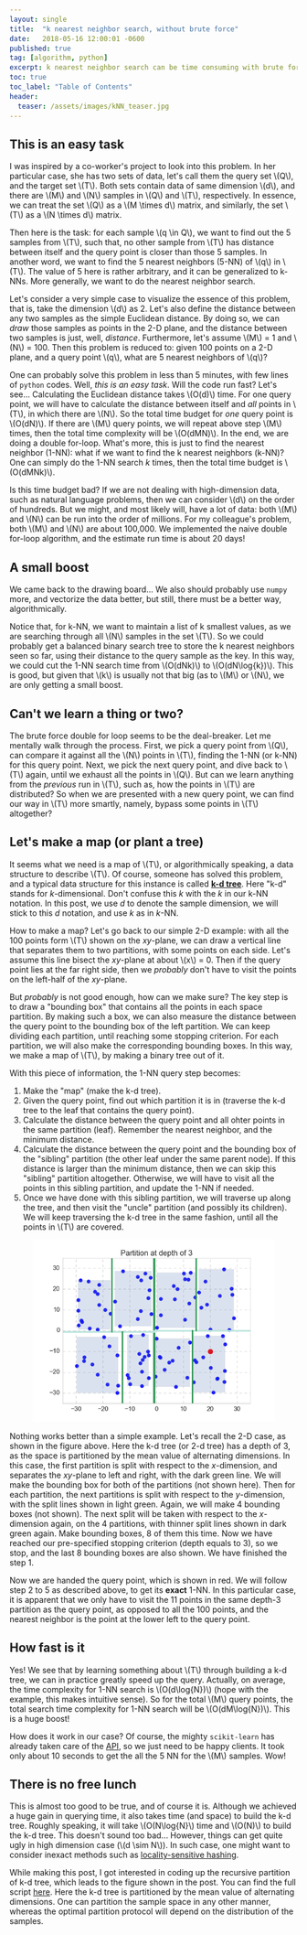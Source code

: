 ```yaml
---
layout: single
title:  "k nearest neighbor search, without brute force"
date:   2018-05-16 12:00:01 -0600
published: true
tag: [algorithm, python]
excerpt: k nearest neighbor search can be time consuming with brute force, how can we do better?
toc: true
toc_label: "Table of Contents"
header:
  teaser: /assets/images/kNN_teaser.jpg
---
```


## This is an easy task
I was inspired by a co-worker's project to look into this problem. In her particular case, she has two sets of data, let's call them the query set \\(Q\\), and the target set \\(T\\). Both sets contain data of same dimension \\(d\\), and there are \\(M\\) and \\(N\\) samples in \\(Q\\) and \\(T\\), respectively. In essence, we can treat the set \\(Q\\) as a \\(M \times d\\) matrix, and similarly, the set \\(T\\) as a \\(N \times d\\) matrix. 

Then here is the task: for each sample \\(q \in Q\\), we want to find out the 5 samples from \\(T\\), such that, no other sample from \\(T\\) has distance between itself and the query point is closer than those 5 samples. In another word, we want to find the 5 nearest neighbors (5-NN) of \\(q\\) in \\(T\\). The value of 5 here is rather arbitrary, and it can be generalized to k-NNs. More generally, we want to do the nearest neighbor search.

Let's consider a very simple case to visualize the essence of this problem, that is, take the dimension \\(d\\) as 2. Let's also define the distance between any two samples as the simple Euclidean distance. By doing so, we can *draw* those samples as points in the 2-D plane, and the distance between two samples is just, well, *distance*. Furthermore, let's assume \\(M\\) = 1 and \\(N\\) = 100. Then this problem is reduced to: given 100 points on a 2-D plane, and a query point \\(q\\), what are 5 nearest neighbors of \\(q\\)? 

One can probably solve this problem in less than 5 minutes, with few lines of `python` codes. Well, *this is an easy task*. Will the code run fast? Let's see... Calculating the Euclidean distance takes \\(O(d)\\) time. For one query point, we will have to calculate the distance between itself and *all* points in \\(T\\), in which there are \\(N\\). So the total time budget for *one* query point is \\(O(dN)\\). If there are \\(M\\) query points, we will repeat above step \\(M\\) times, then the total time complexity will be \\(O(dMN)\\). In the end, we are doing a double for-loop. What's more, this is just to find the nearest neighbor (1-NN): what if we want to find the k nearest neighbors (k-NN)? One can simply do the 1-NN search *k* times, then the total time budget is \\(O(dMNk)\\). 

Is this time budget bad? If we are not dealing with high-dimension data, such as natural language problems, then we can consider \\(d\\) on the order of hundreds. But we might, and most likely will, have a lot of data: both \\(M\\) and \\(N\\) can be run into the order of millions. For my colleague's problem, both \\(M\\) and \\(N\\) are about 100,000. We implemented the naive double for-loop algorithm, and the estimate run time is about 20 days! 

## A small boost

We came back to the drawing board... We also should probably use `numpy` more, and vectorize the data better, but still, there must be a better way, algorithmically.

Notice that, for k-NN, we want to maintain a list of k smallest values, as we are searching through all \\(N\\) samples in the set \\(T\\). So we could probably get a balanced binary search tree to store the k nearest neighbors seen so far, using their distance to the query sample as the key. In this way, we could cut the 1-NN search time from \\(O(dNk)\\) to \\(O(dN\log{k})\\). This is good, but given that \\(k\\) is usually not that big (as to \\(M\\) or \\(N\\), we are only getting a small boost.

## Can't we learn a thing or two?
The brute force double for loop seems to be the deal-breaker. Let me mentally walk through the process. First, we pick a query point from \\(Q\\), can compare it against all the \\(N\\) points in \\(T\\), finding the 1-NN (or k-NN) for this query point. Next, we pick the next query point, and dive back to \\(T\\) again, until we exhaust all the points in \\(Q\\). But can we learn anything from the *previous* run in \\(T\\), such as, how the points in \\(T\\) are distributed? So when we are presented with a new query point, we can find our way in \\(T\\) more smartly, namely, bypass some points in \\(T\\) altogether?

## Let's make a map (or plant a tree)
It seems what we need is a map of \\(T\\), or algorithmically speaking, a data structure to describe \\(T\\). Of course, someone has solved this problem, and a typical data structure for this instance is called [**k-d tree**](https://en.wikipedia.org/wiki/K-d_tree). Here "k-d" stands for *k*-dimensional. Don't confuse this *k* with the *k* in our k-NN notation. In this post, we use *d* to denote the sample dimension, we will stick to this *d* notation, and use *k* as in *k*-NN.

How to make a map? Let's go back to our simple 2-D example: with all the 100 points form \\(T\\) shown on the *xy*-plane, we can draw a vertical line that separates them to two partitions, with some points on each side. Let's assume this line bisect the *xy*-plane at about \\(x\\) = 0. Then if the query point lies at the far right side, then we *probably* don't have to visit the points on the left-half of the *xy*-plane. 

But *probably* is not good enough, how can we make sure? The key step is to draw a "bounding box" that contains all the points in each space partition. By making such a box, we can also measure the distance between the query point to the bounding box of the left partition. We can keep dividing each partition, until reaching some stopping criterion. For each partition, we will also make the corresponding bounding boxes. In this way, we make a map of \\(T\\), by making a binary tree out of it.

With this piece of information, the 1-NN query step becomes:

1. Make the "map" (make the k-d tree).
2. Given the query point, find out which partition it is in (traverse the k-d tree to the leaf that contains the query point).
3. Calculate the distance between the query point and all ohter points in the same partition (leaf). Remember the nearest neighbor, and the minimum distance.
4. Calculate the distance between the query point and the bounding box of the "sibling" partition (the other leaf under the same parent node). If this distance is larger than the minimum distance, then we can skip this "sibling" partition altogether. Otherwise, we will have to visit all the points in this sibling partition, and update the 1-NN if needed.
5. Once we have done with this sibling partition, we will traverse up along the tree, and then visit the "uncle" partition (and possibly its children). We will keep traversing the k-d tree in the same fashion, until all the points in \\(T\\) are covered.

<figure>
<a href="/assets/images/knn_depth_3.jpg"><img src="/assets/images/knn_depth_3.png"></a>
</figure>

Nothing works better than a simple example. Let's recall the 2-D case, as shown in the figure above. Here the k-d tree (or 2-d tree) has a depth of 3, as the space is partitioned by the mean value of alternating dimensions. In this case, the first partition is split with respect to the *x*-dimension, and separates the *xy*-plane to left and right, with the dark green line. We will make the bounding box for both of the partitions (not shown here). Then for each partition, the next partitions is split with respect to the *y*-dimension, with the split lines shown in light green. Again, we will make 4 bounding boxes (not shown). The next split will be taken with respect to the *x*-dimension again, on the 4 partitions, with thinner split lines shown in dark green again. Make bounding boxes, 8 of them this time. Now we have reached our pre-specified stopping criterion (depth equals to 3), so we stop, and the last 8 bounding boxes are also shown. We have finished the step 1. 

Now we are handed the query point, which is shown in red. We will follow step 2 to 5 as described above, to get its **exact** 1-NN. In this particular case, it is apparent that we only have to visit the 11 points in the same depth-3 partition as the query point, as opposed to all the 100 points, and the nearest neighbor is the point at the lower left to the query point.

## How fast is it
Yes! We see that by learning something about \\(T\\) through building a k-d tree, we can in practice greatly speed up the query. Actually, on average, the time complexity for 1-NN search is \\(O(d\log{N})\\) (hope with the example, this makes intuitive sense). So for the total \\(M\\) query points, the total search time complexity for 1-NN search will be \\(O(dM\log{N})\\). This is a huge boost!

How does it work in our case? Of course, the mighty `scikit-learn` has already taken care of the [API](http://scikit-learn.org/stable/modules/neighbors.html), so we just need to be happy clients. It took only about 10 seconds to get the all the 5 NN for the \\(M\\) samples. Wow!

## There is no free lunch
This is almost too good to be true, and of course it is. Although we achieved a huge gain in querying time, it also takes time (and space) to build the k-d tree. Roughly speaking, it will take \\(O(N\log{N}\\) time and \\(O(N)\\) to build the k-d tree. This doesn't sound too bad... However, things can get quite ugly in high dimension case (\\(d \sim N\\)). In such case, one might want to consider inexact methods such as [locality-sensitive hashing](https://en.wikipedia.org/wiki/Locality-sensitive_hashing).

While making this post, I got interested in coding up the recursive partition of k-d tree, which leads to the figure shown in the post. You can find the full script [here](https://github.com/changyaochen/changyaochen.github.io/blob/master/assets/notebooks/kNN.ipynb). Here the k-d tree is partitioned by the mean value of alternating dimensions. One can partition the sample space in any other manner, whereas the optimal partition protocol will depend on the distribution of the samples.



